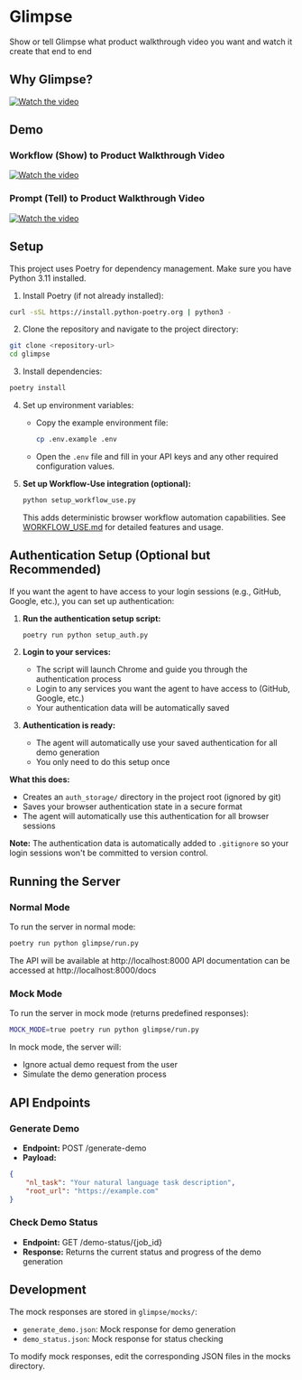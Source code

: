 # Glimpse
Show or tell Glimpse what product walkthrough video you want and watch it create that end to end 

## Why Glimpse?
[![Watch the video](https://img.youtube.com/vi/V4LnzFZARp4/maxresdefault.jpg)](https://youtu.be/V4LnzFZARp4)

## Demo

### Workflow (Show) to Product Walkthrough Video
[![Watch the video](https://img.youtube.com/vi/EFX6gkYnb04/maxresdefault.jpg)](https://youtu.be/EFX6gkYnb04)


### Prompt (Tell) to Product Walkthrough Video
[![Watch the video](https://img.youtube.com/vi/dxZWZnV7eos/maxresdefault.jpg)](https://youtu.be/dxZWZnV7eos)

## Setup

This project uses Poetry for dependency management. Make sure you have Python 3.11 installed.

1. Install Poetry (if not already installed):
```bash
curl -sSL https://install.python-poetry.org | python3 -
```

2. Clone the repository and navigate to the project directory:
```bash
git clone <repository-url>
cd glimpse
```

3. Install dependencies:
```bash
poetry install
```

4. Set up environment variables:
   - Copy the example environment file:
     ```bash
     cp .env.example .env
     ```
   - Open the `.env` file and fill in your API keys and any other required configuration values.

5. **Set up Workflow-Use integration (optional):**
   ```bash
   python setup_workflow_use.py
   ```
   
   This adds deterministic browser workflow automation capabilities. See [WORKFLOW_USE.md](WORKFLOW_USE.md) for detailed features and usage.

## Authentication Setup (Optional but Recommended)

If you want the agent to have access to your login sessions (e.g., GitHub, Google, etc.), you can set up authentication:

1. **Run the authentication setup script:**
   ```bash
   poetry run python setup_auth.py
   ```

2. **Login to your services:**
   - The script will launch Chrome and guide you through the authentication process
   - Login to any services you want the agent to have access to (GitHub, Google, etc.)
   - Your authentication data will be automatically saved

3. **Authentication is ready:**
   - The agent will automatically use your saved authentication for all demo generation
   - You only need to do this setup once

**What this does:**
- Creates an `auth_storage/` directory in the project root (ignored by git)
- Saves your browser authentication state in a secure format
- The agent will automatically use this authentication for all browser sessions

**Note:** The authentication data is automatically added to `.gitignore` so your login sessions won't be committed to version control.

## Running the Server

### Normal Mode
To run the server in normal mode:
```bash
poetry run python glimpse/run.py
```

The API will be available at http://localhost:8000
API documentation can be accessed at http://localhost:8000/docs

### Mock Mode
To run the server in mock mode (returns predefined responses):
```bash
MOCK_MODE=true poetry run python glimpse/run.py
```

In mock mode, the server will:
- Ignore actual demo request from the user
- Simulate the demo generation process 

## API Endpoints

### Generate Demo
- **Endpoint:** POST /generate-demo
- **Payload:**
```json
{
    "nl_task": "Your natural language task description",
    "root_url": "https://example.com"
}
```

### Check Demo Status
- **Endpoint:** GET /demo-status/{job_id}
- **Response:** Returns the current status and progress of the demo generation

## Development

The mock responses are stored in `glimpse/mocks/`:
- `generate_demo.json`: Mock response for demo generation
- `demo_status.json`: Mock response for status checking

To modify mock responses, edit the corresponding JSON files in the mocks directory.
